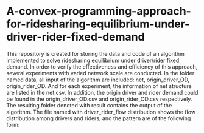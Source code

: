 # A-convex-programming-approach-for-ridesharing-equilibrium-under-driver-rider-fixed-demand
This repository is created for storing the data and code of an algorithm implemented to solve ridesharing equilibrium under driver/rider fixed demand. In order to verify the effectiveness and efficiency of this approach, several experiments with varied network scale are conducted. 
In the folder named data, all input of the algorithm are included: net, origin_driver_OD, origin_rider_OD. And for each experiment, the information of net structure are listed in the net.csv. In addition, the origin driver and rider demand could be found in the origin_driver_OD.csv and origin_rider_OD.csv respectively.
The resulting folder denoted with result contains the output of the algorithm. The file named with driver_rider_flow distribution shows the flow distribution among drivers and riders, and the pattern are of the following form:
